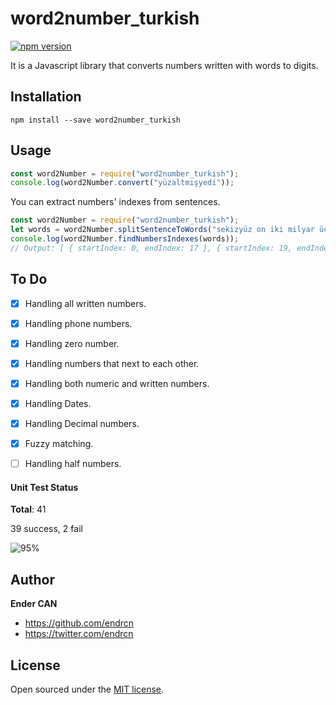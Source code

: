 # word2number_turkish

[![npm version](https://badge.fury.io/js/word2number_turkish.svg)](//npmjs.com/package/word2number_turkish)

It is a Javascript library that converts numbers written with words to digits.

## Installation

```
npm install --save word2number_turkish
```

## Usage

```js
const word2Number = require("word2number_turkish");
console.log(word2Number.convert("yüzaltmışyedi"));
```

You can extract numbers' indexes from sentences.
```js
const word2Number = require("word2number_turkish");
let words = word2Number.splitSentenceToWords("sekizyüz on iki milyar üç yüz kırk dört milyon beşyüz yetmişikibin dörtyüz bir lira otuz iki kuruş");
console.log(word2Number.findNumbersIndexes(words));
// Output: [ { startIndex: 0, endIndex: 17 }, { startIndex: 19, endIndex: 20 } ]
```


## To Do

- [x] Handling all written numbers.
- [x] Handling phone numbers.
- [x] Handling zero number.
- [x] Handling numbers that next to each other.
- [x] Handling both numeric and written numbers.
- [x] Handling Dates.
- [x] Handling Decimal numbers.
- [x] Fuzzy matching.
- [ ] Handling half numbers.


#### Unit Test Status

**Total**: 41

39 success, 2 fail

![95%](https://progress-bar.dev/95)

## Author

**Ender CAN**

- <https://github.com/endrcn>
- <https://twitter.com/endrcn>

## License

Open sourced under the [MIT license](LICENSE).
